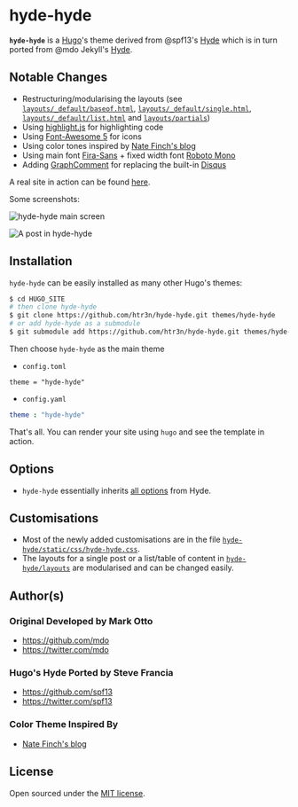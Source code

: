 # hyde-hyde

__`hyde-hyde`__ is a [Hugo](https://gohugo.io)'s theme derived from @spf13's [Hyde](https://github.com/spf13/hyde.git) which is in turn ported from @mdo Jekyll's [Hyde](https://github.com/poole/hyde). 

## Notable Changes
* Restructuring/modularising the layouts (see [`layouts/_default/baseof.html`](https://github.com/htr3n/hyde-hyde/blob/master/layouts/_default/baseof.html), [`layouts/_default/single.html`](https://github.com/htr3n/hyde-hyde/blob/master/layouts/_default/single.html), [`layouts/_default/list.html`](https://github.com/htr3n/hyde-hyde/blob/master/layouts/_default/list.html) and [`layouts/partials`](https://github.com/htr3n/hyde-hyde/blob/master/layouts/partials/))
* Using [highlight.js](https://highlightjs.org) for highlighting code
* Using [Font-Awesome 5](https://fontawesome.com) for icons
* Using color tones inspired by [Nate Finch's blog](https://npf.io)
* Using main font [Fira-Sans](https://fonts.google.com/specimen/Fira+Sans) + fixed width font [Roboto Mono](https://fonts.google.com/specimen/Roboto+Mono)
* Adding [GraphComment](https://graphcomment.com) for replacing the built-in [Disqus](https://disqus.com)

A real site in action can be found [here](https://htr3n.github.io).

Some screenshots:

![hyde-hyde main screen](https://github.com/htr3n/hyde-hyde/blob/master/images/main.png)

![A post in hyde-hyde](https://github.com/htr3n/hyde-hyde/blob/master/images/post.png)

## Installation

`hyde-hyde` can be easily installed as many other Hugo's themes:

```sh
$ cd HUGO_SITE
# then clone hyde-hyde
$ git clone https://github.com/htr3n/hyde-hyde.git themes/hyde-hyde
# or add hyde-hyde as a submodule
$ git submodule add https://github.com/htr3n/hyde-hyde.git themes/hyde-hyde
```

Then choose `hyde-hyde` as the main theme

* `config.toml` 

```tomp
theme = "hyde-hyde"
```

* `config.yaml`

```yaml
theme : "hyde-hyde"
```

That's all. You can render your site using `hugo` and see the template in action.

## Options

* `hyde-hyde` essentially inherits [all options](https://github.com/spf13/hyde#options) from Hyde.

## Customisations

* Most of the newly added customisations are in the file [`hyde-hyde/static/css/hyde-hyde.css`](https://github.com/htr3n/hyde-hyde/blob/master/static/css/hyde-hyde.css).
* The layouts for a single post or a list/table of content in [`hyde-hyde/layouts`](https://github.com/htr3n/hyde-hyde/blob/master/layouts) are modularised and can be changed easily.

## Author(s)

### Original Developed by Mark Otto

- <https://github.com/mdo>
- <https://twitter.com/mdo>

### Hugo's Hyde Ported by Steve Francia
- <https://github.com/spf13>
- <https://twitter.com/spf13>

### Color Theme Inspired By

* [Nate Finch's blog](https://npf.io)

## License

Open sourced under the [MIT license](LICENSE.md).
